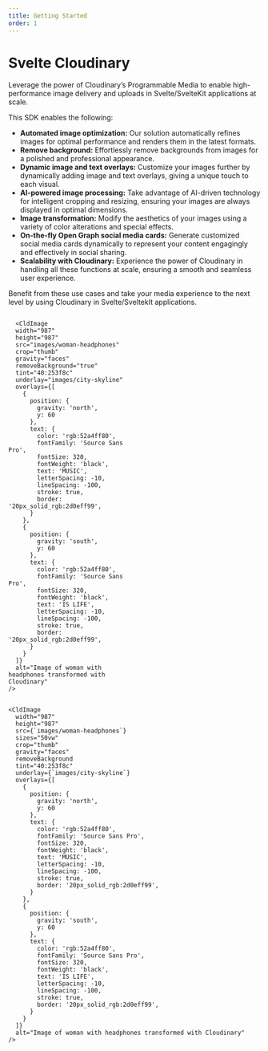 ```yaml
---
title: Getting Started
order: 1
---
```


<script>
	import { CldImage } from 'svelte-cloudinary'
	import ImageGrid from '$lib/components/ImageGrid.svelte';
</script>


# Svelte Cloudinary

Leverage the power of Cloudinary’s Programmable Media to enable high-performance image delivery and uploads in Svelte/SvelteKit applications at scale.

This SDK enables the following:
* **Automated image optimization:** Our solution automatically refines images for optimal performance and renders them in the latest formats.
* **Remove background:** Effortlessly remove backgrounds from images for a polished and professional appearance.
* **Dynamic image and text overlays:** Customize your images further by dynamically adding image and text overlays, giving a unique touch to each visual.
* **AI-powered image processing:** Take advantage of AI-driven technology for intelligent cropping and resizing, ensuring your images are always displayed in optimal dimensions.
* **Image transformation:** Modify the aesthetics of your images using a variety of color alterations and special effects.
* **On-the-fly Open Graph social media cards:** Generate customized social media cards dynamically to represent your content engagingly and effectively in social sharing.
* **Scalability with Cloudinary:** Experience the power of Cloudinary in handling all these functions at scale, ensuring a smooth and seamless user experience.

Benefit from these use cases and take your media experience to the next level by using Cloudinary in Svelte/SveltekIt applications.

<style>
.grid {
  display: grid;
  grid-template-columns: 1fr 1fr;
  gap: 8px;
}
@media (max-width: 480px) {
 .grid {
   grid-template-columns: 1fr;
 }
}
</style>

<div class="grid">
		<CldImage
			width="987"
			height="1481"
			src="images/woman-headphones"
			alt="Original image of images/woman with headphones"
		/>

	  <CldImage
      width="987"
      height="987"
      src="images/woman-headphones"
      crop="thumb"
      gravity="faces"
      removeBackground="true"
      tint="40:253f8c"
      underlay="images/city-skyline"
      overlays={[
        {
          position: {
            gravity: 'north',
            y: 60
          },
          text: {
            color: 'rgb:52a4ff80',
            fontFamily: 'Source Sans Pro',
            fontSize: 320,
            fontWeight: 'black',
            text: 'MUSIC',
            letterSpacing: -10,
            lineSpacing: -100,
            stroke: true,
            border: '20px_solid_rgb:2d0eff99',
          }
        },
        {
          position: {
            gravity: 'south',
            y: 60
          },
          text: {
            color: 'rgb:52a4ff80',
            fontFamily: 'Source Sans Pro',
            fontSize: 320,
            fontWeight: 'black',
            text: 'IS LIFE',
            letterSpacing: -10,
            lineSpacing: -100,
            stroke: true,
            border: '20px_solid_rgb:2d0eff99',
          }
        }
      ]}
      alt="Image of woman with headphones transformed with Cloudinary"
    />

</div>

```svelte
<CldImage
  width="987"
  height="987"
  src={`images/woman-headphones`}
  sizes="50vw"
  crop="thumb"
  gravity="faces"
  removeBackground
  tint="40:253f8c"
  underlay={`images/city-skyline`}
  overlays={[
    {
      position: {
        gravity: 'north',
        y: 60
      },
      text: {
        color: 'rgb:52a4ff80',
        fontFamily: 'Source Sans Pro',
        fontSize: 320,
        fontWeight: 'black',
        text: 'MUSIC',
        letterSpacing: -10,
        lineSpacing: -100,
        stroke: true,
        border: '20px_solid_rgb:2d0eff99',
      }
    },
    {
      position: {
        gravity: 'south',
        y: 60
      },
      text: {
        color: 'rgb:52a4ff80',
        fontFamily: 'Source Sans Pro',
        fontSize: 320,
        fontWeight: 'black',
        text: 'IS LIFE',
        letterSpacing: -10,
        lineSpacing: -100,
        stroke: true,
        border: '20px_solid_rgb:2d0eff99',
      }
    }
  ]}
  alt="Image of woman with headphones transformed with Cloudinary"
/>
```
